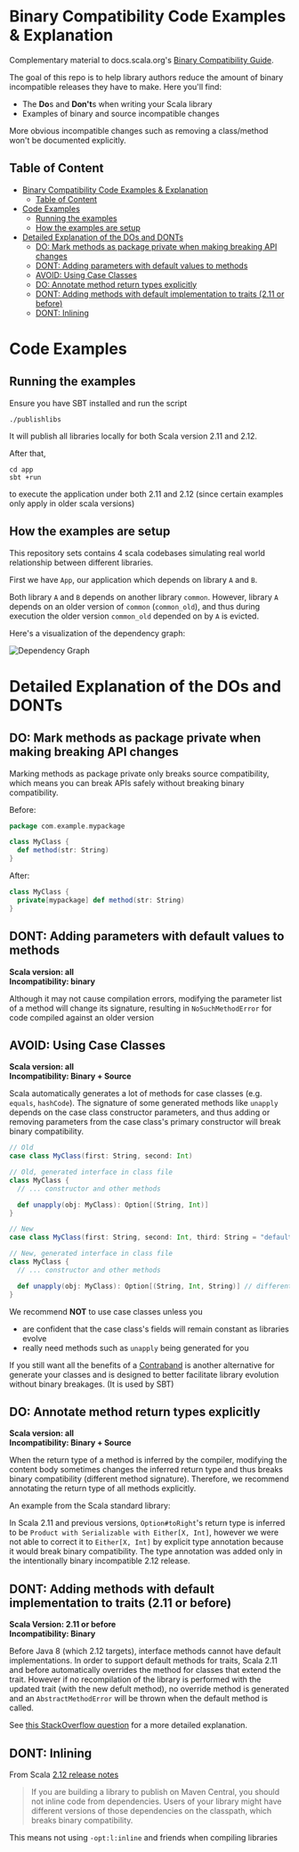 # Binary Compatibility Code Examples & Explanation

Complementary material to docs.scala.org's [Binary Compatibility Guide](http://docs.scala-lang.org/overviews/core/binary-compatibility-for-library-authors.html).

The goal of this repo is to help library authors reduce the amount of binary incompatible releases they have to make. Here you'll find:

* The **Do**s and **Don't**s when writing your Scala library
* Examples of binary and source incompatible changes

More obvious incompatible changes such as removing a class/method won't be documented explicitly.

## Table of Content
<!-- TOC -->

- [Binary Compatibility Code Examples & Explanation](#binary-compatibility-code-examples--explanation)
    - [Table of Content](#table-of-content)
- [Code Examples](#code-examples)
    - [Running the examples](#running-the-examples)
    - [How the examples are setup](#how-the-examples-are-setup)
- [Detailed Explanation of the DOs and DONTs](#detailed-explanation-of-the-dos-and-donts)
    - [DO: Mark methods as package private when making breaking API changes](#do-mark-methods-as-package-private-when-making-breaking-api-changes)
    - [DONT: Adding parameters with default values to methods](#dont-adding-parameters-with-default-values-to-methods)
    - [AVOID: Using Case Classes](#avoid-using-case-classes)
    - [DO: Annotate method return types explicitly](#do-annotate-method-return-types-explicitly)
    - [DONT: Adding methods with default implementation to traits (2.11 or before)](#dont-adding-methods-with-default-implementation-to-traits-211-or-before)
    - [DONT: Inlining](#dont-inlining)

<!-- /TOC -->

# Code Examples

## Running the examples

Ensure you have SBT installed and run the script

```
./publishlibs
```

It will publish all libraries locally for both Scala version 2.11 and 2.12.

After that, 

```
cd app
sbt +run
```

to execute the application under both 2.11 and 2.12 (since certain examples only apply in older scala versions)

## How the examples are setup

This repository sets contains 4 scala codebases simulating real world relationship between different libraries.

First we have `App`, our application which depends on library `A` and `B`.

Both library `A` and `B` depends on another library `common`. However, library `A` depends on an older version of `common` (`common_old`), and thus during execution the older
version `common_old` depended on by `A` is evicted.

Here's a visualization of the dependency graph:

![Dependency Graph](https://raw.githubusercontent.com/jatcwang/binary-compatibility-guide/master/dependency_graph.png)

# Detailed Explanation of the DOs and DONTs

## DO: Mark methods as package private when making breaking API changes

Marking methods as package private only breaks source compatibility, which means you can
break APIs safely without breaking binary compatibility.

Before:

```scala
package com.example.mypackage

class MyClass {
  def method(str: String)
}
```

After:
```scala
class MyClass {
  private[mypackage] def method(str: String)
}
```

## DONT: Adding parameters with default values to methods

**Scala version: all**  
**Incompatibility: binary**

Although it may not cause compilation errors, modifying the parameter list of a method will change its signature, resulting in `NoSuchMethodError` for code
compiled against an older version

## AVOID: Using Case Classes

**Scala version: all**  
**Incompatibility: Binary + Source**

Scala automatically generates a lot of methods for case classes (e.g. `equals`, `hashCode`). The signature of some generated methods like `unapply` depends
on the case class constructor parameters, and thus adding or removing parameters from the case class's primary constructor will break binary compatibility.

```scala
// Old
case class MyClass(first: String, second: Int)

// Old, generated interface in class file
class MyClass {
  // ... constructor and other methods

  def unapply(obj: MyClass): Option[(String, Int)]
}

// New
case class MyClass(first: String, second: Int, third: String = "default!")

// New, generated interface in class file
class MyClass {
  // ... constructor and other methods

  def unapply(obj: MyClass): Option[(String, Int, String)] // different method signature!
}
```

We recommend **NOT** to use case classes unless you

* are confident that the case class's fields will remain constant as libraries evolve
* really need methods such as `unapply` being generated for you

If you still want all the benefits of a [Contraband](https://github.com/sbt/contraband) is another alternative for generate your classes and is designed
to better facilitate library evolution without binary breakages. (It is used by SBT)

## DO: Annotate method return types explicitly

**Scala version: all**  
**Incompatibility: Binary + Source**

When the return type of a method is inferred by the compiler, modifying the content body sometimes changes the inferred return type and thus breaks
binary compatibility (different method signature). Therefore, we recommend annotating the return type of all methods explicitly.

An example from the Scala standard library:

In Scala 2.11 and previous versions, `Option#toRight`'s return type is inferred to be `Product with Serializable with Either[X, Int]`, however we were not able to correct it to `Either[X, Int]`
by explicit type annotation because it would break binary compatibility. The type annotation was added only in the intentionally binary incompatible 2.12 release.

## DONT: Adding methods with default implementation to traits (2.11 or before)

**Scala Version: 2.11 or before**  
**Incompatibility: Binary**

Before Java 8 (which 2.12 targets), interface methods cannot have default implementations.
In order to support default methods for traits, Scala 2.11 and before
automatically overrides the method for classes that extend the trait. However if no recompilation
of the library is performed with the updated trait (with the new defult method), no override method is generated
and an `AbstractMethodError` will be thrown when the default method is called.

See [this StackOverflow question](https://stackoverflow.com/questions/18366817/is-adding-a-trait-method-with-implementation-breaking-backward-compatibility)
for a more detailed explanation.

## DONT: Inlining

From Scala [2.12 release notes](http://www.scala-lang.org/news/2.12.0/)

> If you are building a library to publish on Maven Central, you should not inline code from dependencies. 
Users of your library might have different versions of those dependencies on the classpath, which breaks binary compatibility.

This means not using `-opt:l:inline` and friends when compiling libraries


